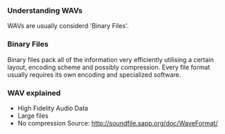 ### Understanding WAVs


WAVs are usually considerd 'Binary Files'.

### Binary Files

Binary files pack all of the information very efficiently 
utilising a certain layout, encoding scheme and possibly compression.
Every file format usually requires its own encoding and specialized software.

### WAV explained
- High Fidelity Audio Data
- Large files
- No compression
Source: http://soundfile.sapp.org/doc/WaveFormat/


